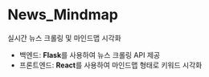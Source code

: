 # News_Mindmap

실시간 뉴스 크롤링 및 마인드맵 시각화

- 백엔드: **Flask**를 사용하여 뉴스 크롤링 API 제공
- 프론트엔드: **React**를 사용하여 마인드맵 형태로 키워드 시각화
